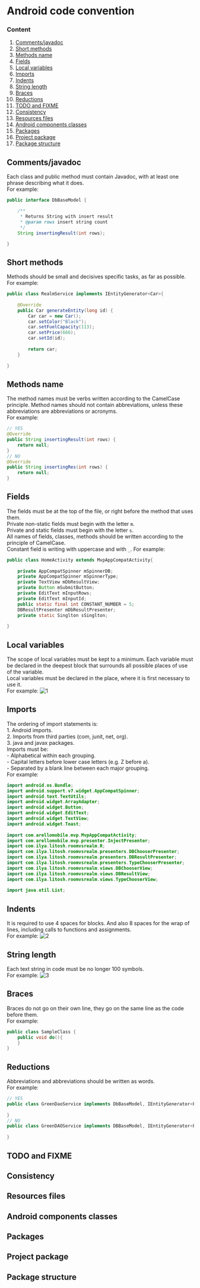 # Android code convention

### Content
1. [Comments/javadoc](#comments_javadoc)<br>
2. [Short methods](#short_methods)<br>
3. [Methods name](#methods_name)<br>
4. [Fields](#fields)<br>
5. [Local variables](#local_variables)<br>
6. [Imports](#imports)<br>
7. [Indents](#indents)<br>
8. [String length](#string_length)<br>
9. [Braces](#braces)<br>
10. [Reductions](#reductions)<br>
11. [TODO and FIXME](#TODO_and_FIXME)<br>
12. [Consistency](#consistency)<br>
13. [Resources files](#resources_files)<br>
14. [Android components classes](#android_components_classes)<br>
15. [Packages](#packages)<br>
16. [Project package](#project_package)<br>
17. [Package structure](#package_structure)<br>

<a name="comments_javadoc"><h2>Comments/javadoc</h2></a>

Each class and public method must contain Javadoc, with at least one phrase describing what it does.
<br>For example:
<br> 
```java
public interface DbBaseModel {

    /**
     * Returns String with insert result
     * @param rows insert string count
     */
    String insertingResult(int rows);

}
```

<a name="short_methods"><h2>Short methods</h2></a>

Methods should be small and decisives specific tasks, as far as possible.
<br>For example:
```java
public class RealmService implements IEntityGenerator<Car>{  
  
    @Override  
    public Car generateEntity(long id) {  
        Car car = new Car();  
        car.setColor("Black");  
        car.setFuelCapacity(113);  
        car.setPrice(666);  
        car.setId(id);  
  
        return car;  
    }  
  
} 
```

<a name="methods_name"><h2>Methods name</h2></a>

The method names must be verbs written according to the CamelCase principle. Method names should not contain abbreviations, unless these abbreviations are abbreviations or acronyms.
<br>For example:
```java
// YES 
@Override  
public String insertingResult(int rows) {  
    return null;  
}  
// NO
@Override  
public String insertingRes(int rows) {  
    return null;  
} 
```

<a name="fields"><h2>Fields</h2></a>

The fields must be at the top of the file, or right before the method that uses them. 
<br>Private non-static fields must begin with the letter ```m```. 
<br>Private and static fields must begin with the letter ```s```.
<br>All names of fields, classes, methods should be written according to the principle of CamelCase.
<br>Constant field is writing with uppercase and with ```_```.
For example:
```java
public class HomeActivity extends MvpAppCompatActivity{  
  
    private AppCompatSpinner mSpinnerDB;  
    private AppCompatSpinner mSpinnerType;  
    private TextView mDbResultView;  
    private Button mSubmitButton;  
    private EditText mInputRows;  
    private EditText mInputId;  
    public static final int CONSTANT_NUMBER = 5;  
    DBResultPresenter mDbResultPresenter;  
    private static Singlton sSinglton;  
  
} 
```

<a name="local_variables"><h2>Local variables</h2></a>

The scope of local variables must be kept to a minimum. Each variable must be declared in the deepest block that surrounds all possible places of use of the variable.
<br>&#9;Local variables must be declared in the place, where it is first necessary to use it.
<br>&#9;For example: 
![1](resources/local_variables_screen.png)<br>

<a name="imports"><h2>Imports</h2></a>

The ordering of import statements is:
<br>    1. Android imports.
<br>    2. Imports from third parties (com, junit, net, org).
<br>    3. java and javax packages.
<br>Imports must be:
<br>    - Alphabetical within each grouping.
<br>    - Capital letters before lower case letters (e.g. Z before a).
<br>    - Separated by a blank line between each major grouping.
<br>For example: 
```java
import android.os.Bundle;  
import android.support.v7.widget.AppCompatSpinner;  
import android.text.TextUtils;  
import android.widget.ArrayAdapter;  
import android.widget.Button;  
import android.widget.EditText;  
import android.widget.TextView;  
import android.widget.Toast;  
  
import com.arellomobile.mvp.MvpAppCompatActivity;  
import com.arellomobile.mvp.presenter.InjectPresenter;  
import com.ilya.litosh.roomvsrealm.R;  
import com.ilya.litosh.roomvsrealm.presenters.DBChooserPresenter;  
import com.ilya.litosh.roomvsrealm.presenters.DBResultPresenter;  
import com.ilya.litosh.roomvsrealm.presenters.TypeChooserPresenter;  
import com.ilya.litosh.roomvsrealm.views.DBChooserView;  
import com.ilya.litosh.roomvsrealm.views.DBResultView;  
import com.ilya.litosh.roomvsrealm.views.TypeChooserView;  
  
import java.util.List; 
```

<a name="Indents"><h2>Indents</h2></a>

It is required to use 4 spaces for blocks. And also 8 spaces for the wrap of lines, including calls to functions and assignments.
<br>For example: 
![2](resources/indents_screen.png)

<a name="string_length"><h2>String length</h2></a>

Each text string in code must be no longer 100 symbols.
<br>For example: 
![3](resources/string_length_screen.png)

<a name="braces"><h2>Braces</h2></a>

Braces do not go on their own line, they go on the same line as the code before them.
<br>For example:
```java
public class SampleClass {  
    public void do(){  
    }
} 

```

<a name="reductions"><h2>Reductions</h2></a>

Abbreviations and abbreviations should be written as words.
<br>For example:
```java
// YES  
public class GreenDaoService implements DbBaseModel, IEntityGenerator<Fruit> {  
  
}  
// NO
public class GreenDAOService implements DBBaseModel, IEntityGenerator<Fruit> {  
  
}  
```

<a name="TODO_and_FIXME"><h2>TODO and FIXME</h2></a>

<a name="consistency"><h2>Consistency</h2></a>

<a name="resources_files"><h2>Resources files</h2></a>

<a name="android_components_classes"><h2>Android components classes</h2></a>

<a name="packages"><h2>Packages</h2></a>

<a name="project_package"><h2>Project package</h2></a>

<a name="package_structure"><h2>Package structure</h2></a>




